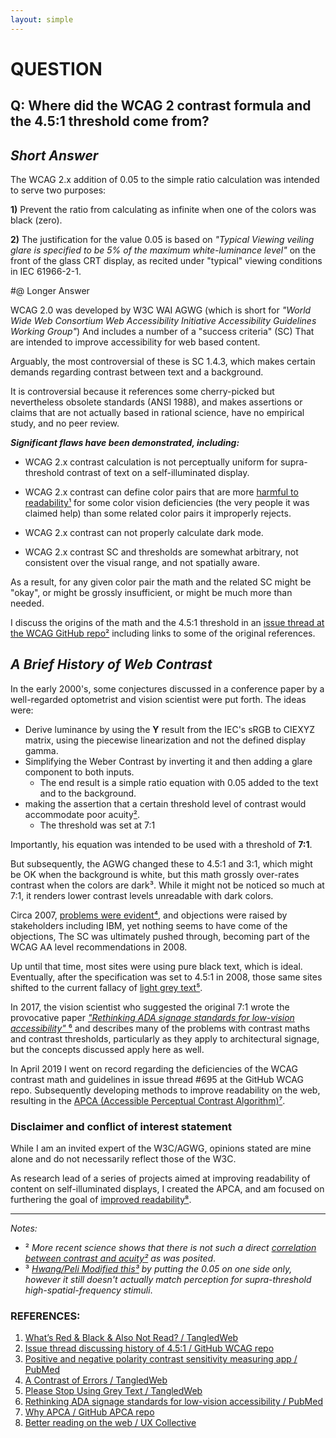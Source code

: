 ```yaml
---
layout: simple
---
```


# QUESTION


## Q: Where did the WCAG 2 contrast formula and the 4.5:1 threshold come from?

## *Short Answer*

The WCAG 2.x addition of 0.05 to the simple ratio calculation was intended to serve two purposes:

**1)** Prevent the ratio from calculating as infinite when one of the colors was black (zero).

**2)** The justification for the value 0.05 is based on *"Typical Viewing veiling glare is specified to be 5% of the maximum white-luminance level"* on the front of the glass CRT display, as recited under "typical" viewing conditions in IEC 61966-2-1.


#@ Longer Answer

WCAG 2.0 was developed by W3C WAI AGWG (which is short for *"World Wide Web Consortium Web Accessibility Initiative Accessibility Guidelines Working Group"*) And includes a number of a "success criteria" (SC) That are intended to improve accessibility for web based content.

Arguably, the most controversial of these is SC 1.4.3, which makes certain demands regarding contrast between text and a background.

It is controversial because it references some cherry-picked but nevertheless obsolete standards (ANSI 1988), and makes assertions or claims that are not actually based in rational science, have no empirical study, and no peer review.

***Significant flaws have been demonstrated, including:***
- WCAG 2.x contrast calculation is not perceptually uniform for supra-threshold contrast of text on a self-illuminated display.

- WCAG 2.x contrast can define color pairs that are more [harmful to readability¹][1] for some color vision deficiencies (the very people it was claimed help) than some related color pairs it improperly rejects.

- WCAG 2.x contrast can not properly calculate dark mode.

- WCAG 2.x contrast SC and thresholds are somewhat arbitrary, not consistent over the visual range, and not spatially aware.

As a result, for any given color pair the math and the related SC might be "okay", or might be grossly insufficient, or might be much more than needed.

I discuss the origins of the math and the 4.5:1 threshold in an [issue thread at the WCAG GitHub repo²][2] including links to some of the original references.


## *A Brief History of Web Contrast*

In the early 2000's, some conjectures discussed in a conference paper by a well-regarded optometrist and vision scientist were put forth. The ideas were:
- Derive luminance by using the **Y** result from the IEC's sRGB to CIEXYZ matrix, using the piecewise linearization and not the defined display gamma.
- Simplifying the Weber Contrast by inverting it and then adding a glare component to both inputs.
    - The end result is a simple ratio equation with 0.05 added to the text and to the background.
-  making the assertion that a certain threshold level of contrast would  accommodate poor acuity[²][2].
    - The threshold was set at 7:1

Importantly, his equation was intended to be used with a threshold of **7:1**.

But subsequently, the AGWG changed these to 4.5:1 and 3:1, which might be OK when the background is white, but this math grossly over-rates contrast when the colors are dark³. While it might not be noticed so much at 7:1, it renders lower contrast levels unreadable with dark colors.

Circa 2007, [problems were evident⁴][4], and objections were raised by stakeholders including IBM, yet nothing seems to have come of the objections, The SC was ultimately pushed through, becoming part of the WCAG AA level recommendations in 2008.

Up until that time, most sites were using pure black text, which is ideal. Eventually, after the specification was set to 4.5:1 in 2008, those same sites shifted to the current fallacy of [light grey text⁵][5].

In 2017, the vision scientist who suggested the original 7:1 wrote the provocative paper [ *"Rethinking ADA signage standards for low-vision accessibility"* ⁶][6] and describes many of the problems with contrast maths and contrast thresholds, particularly as they apply to architectural signage, but the concepts discussed apply here as well.

In April 2019 I went on record regarding the deficiencies of the WCAG contrast math and guidelines in issue thread #695 at the GitHub WCAG repo.  Subsequently developing methods to improve readability on the web, resulting in the [APCA (Accessible Perceptual Contrast Algorithm)⁷][7].


### Disclaimer and conflict of interest statement
While I am an invited expert of the W3C/AGWG, opinions stated are mine alone and do not necessarily reflect those of the W3C.

As research lead of a series of projects aimed at improving readability of content on self-illuminated displays, I created the APCA, and am focused on furthering the goal of [improved readability⁸][8].

----
*Notes:*
- ² *More recent science shows that there is not such a direct [correlation between contrast and acuity²][2] as was posited*.
- ³ *[Hwang/Peli Modified this³][3] by putting the 0.05 on one side only, however it still doesn't actually match perception for supra-threshold high-spatial-frequency stimuli*.


### REFERENCES:
1. [What’s Red & Black & Also Not Read? / TangledWeb][1]
1. [Issue thread discussing history of 4.5:1 / GitHub WCAG repo][2]
1. [Positive and negative polarity contrast sensitivity measuring app / PubMed][3]
1. [A Contrast of Errors / TangledWeb][4]
1. [Please Stop Using Grey Text / TangledWeb][5]
1. [Rethinking ADA signage standards for low-vision accessibility / PubMed][6]
1. [Why APCA / GitHub APCA repo][7]
1. [Better reading on the web / UX Collective][8]

  [1]: https://tangledweb.xyz/whats-red-black-also-not-read-573b9c0a97ed
  [2]: https://github.com/w3c/wcag/issues/1705#issuecomment-1027058976
  [3]: https://www.ncbi.nlm.nih.gov/pmc/articles/PMC5481843/
  [4]: https://tangledweb.xyz/a-contrast-of-errors-373c2665d42a
  [5]: https://tangledweb.xyz/please-stop-using-grey-text-3d3e71acfca8
  [6]: https://www.ncbi.nlm.nih.gov/pmc/articles/PMC5433805/
  [7]: https://git.apcacontrast.com/documentation/WhyAPCA
  [8]: https://uxdesign.cc/better-reading-on-the-web-c943c4cfc91a

